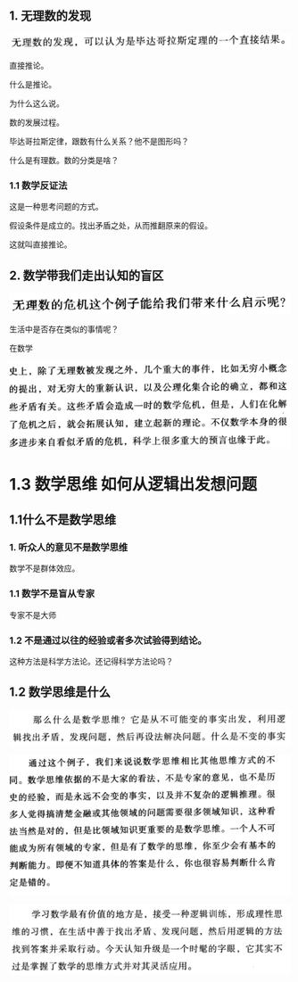 

## 1. 无理数的发现



![image-20220523105133448](%E5%9F%BA%E7%A1%80%E7%AF%871.2%20%E6%95%B0%E5%AD%A6%E7%9A%84%E9%A2%84%E8%A7%81%E6%80%A7.assets/image-20220523105133448-16532742943061.png)

直接推论。

什么是推论。

为什么这么说。

数的发展过程。

毕达哥拉斯定律，跟数有什么关系？他不是图形吗？



什么是有理数。数的分类是啥？









### 1.1 数学反证法

这是一种思考问题的方式。

假设条件是成立的。找出矛盾之处，从而推翻原来的假设。







这就叫直接推论。





## 2. 数学带我们走出认知的盲区

![image-20220523115446218](%E5%9F%BA%E7%A1%80%E7%AF%871.2%20%E6%95%B0%E5%AD%A6%E7%9A%84%E9%A2%84%E8%A7%81%E6%80%A7.assets/image-20220523115446218-16532780869632.png)



生活中是否存在类似的事情呢？



在数学

<img src="%E5%9F%BA%E7%A1%80%E7%AF%871.2%20%E6%95%B0%E5%AD%A6%E7%9A%84%E9%A2%84%E8%A7%81%E6%80%A7.assets/image-20220524090018098.png" alt="image-20220524090018098" style="zoom:67%;" />





# 1.3 数学思维 如何从逻辑出发想问题

## 1.1什么不是数学思维

### 1. 听众人的意见不是数学思维

数学不是群体效应。

### 1.1 数学不是盲从专家

专家不是大师



### 1.2 不是通过以往的经验或者多次试验得到结论。

这种方法是科学方法论。还记得科学方法论吗？



## 1.2 数学思维是什么

![image-20220524101742143](%E5%9F%BA%E7%A1%80%E7%AF%871.2%20%E6%95%B0%E5%AD%A6%E7%9A%84%E9%A2%84%E8%A7%81%E6%80%A7.assets/image-20220524101742143.png)



![image-20220524102512431](%E5%9F%BA%E7%A1%80%E7%AF%871.2%20%E6%95%B0%E5%AD%A6%E7%9A%84%E9%A2%84%E8%A7%81%E6%80%A7.assets/image-20220524102512431-16533591138782.png)



![image-20220524102849840](%E5%9F%BA%E7%A1%80%E7%AF%871.2%20%E6%95%B0%E5%AD%A6%E7%9A%84%E9%A2%84%E8%A7%81%E6%80%A7.assets/image-20220524102849840-16533593305503.png)



